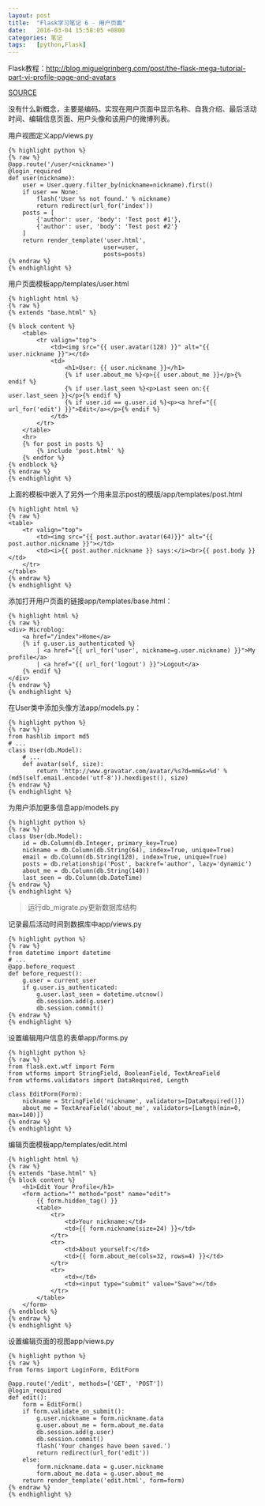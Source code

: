 ```yaml
---
layout: post
title:  "Flask学习笔记 6 - 用户页面"
date:   2016-03-04 15:58:05 +0800
categories: 笔记
tags:   [python,Flask]
---
```

Flask教程：<http://blog.miguelgrinberg.com/post/the-flask-mega-tutorial-part-vi-profile-page-and-avatars>

[SOURCE](https://github.com/snowyxx/microblog)

没有什么新概念，主要是编码。实现在用户页面中显示名称、自我介绍、最后活动时间、编辑信息页面、用户头像和该用户的微博列表。

用户视图定义app/views.py

    {% highlight python %}
    {% raw %}
    @app.route('/user/<nickname>')
    @login_required
    def user(nickname):
        user = User.query.filter_by(nickname=nickname).first()
        if user == None:
            flash('User %s not found.' % nickname)
            return redirect(url_for('index'))
        posts = [
            {'author': user, 'body': 'Test post #1'},
            {'author': user, 'body': 'Test post #2'}
        ]
        return render_template('user.html',
                               user=user,
                               posts=posts)  
    {% endraw %}
    {% endhighlight %}

用户页面模板app/templates/user.html

    {% highlight html %}
    {% raw %}
    {% extends "base.html" %}
    
    {% block content %}
        <table>
            <tr valign="top">
                <td><img src="{{ user.avatar(128) }}" alt="{{ user.nickname }}"></td>
                <td>
                    <h1>User: {{ user.nickname }}</h1>
                    {% if user.about_me %}<p>{{ user.about_me }}</p>{% endif %}
                    {% if user.last_seen %}<p>Last seen on:{{ user.last_seen }}</p>{% endif %}
                    {% if user.id == g.user.id %}<p><a href="{{ url_for('edit') }}">Edit</a></p>{% endif %}
                </td>
            </tr>
        </table>
        <hr>
        {% for post in posts %}
            {% include 'post.html' %}
        {% endfor %}
    {% endblock %}
    {% endraw %}
    {% endhighlight %}

上面的模板中嵌入了另外一个用来显示post的模版/app/templates/post.html

    {% highlight html %}
    {% raw %}
    <table>
        <tr valign="top">
            <td><img src="{{ post.author.avatar(64)}}" alt="{{ post.author.nickname }}"></td>
            <td><i>{{ post.author.nickname }} says:</i><br>{{ post.body }}</td>
        </tr>
    </table>
    {% endraw %}
    {% endhighlight %}

添加打开用户页面的链接app/templates/base.html：

    {% highlight html %}
    {% raw %}
    <div> Microblog: 
        <a href="/index">Home</a>
        {% if g.user.is_authenticated %}
            | <a href="{{ url_for('user', nickname=g.user.nickname) }}">My profile</a>
            | <a href="{{ url_for('logout') }}">Logout</a>
        {% endif %}
    </div>
    {% endraw %}
    {% endhighlight %}

在User类中添加头像方法app/models.py：

    {% highlight python %}
    {% raw %}
    from hashlib import md5
    # ...
    class User(db.Model):
        # ...
        def avatar(self, size):
            return 'http://www.gravatar.com/avatar/%s?d=mm&s=%d' % (md5(self.email.encode('utf-8')).hexdigest(), size)
    {% endraw %}
    {% endhighlight %}

为用户添加更多信息app/models.py

    {% highlight python %}
    {% raw %}
    class User(db.Model):
        id = db.Column(db.Integer, primary_key=True)
        nickname = db.Column(db.String(64), index=True, unique=True)
        email = db.Column(db.String(120), index=True, unique=True)
        posts = db.relationship('Post', backref='author', lazy='dynamic')
        about_me = db.Column(db.String(140))
        last_seen = db.Column(db.DateTime)
    {% endraw %}
    {% endhighlight %}

> 运行db_migrate.py更新数据库结构

记录最后活动时间到数据库中app/views.py

    {% highlight python %}
    {% raw %}
    from datetime import datetime
    # ...
    @app.before_request
    def before_request():
        g.user = current_user
        if g.user.is_authenticated:
            g.user.last_seen = datetime.utcnow()
            db.session.add(g.user)
            db.session.commit()
    {% endraw %}
    {% endhighlight %}

设置编辑用户信息的表单app/forms.py

    {% highlight python %}
    {% raw %}
    from flask.ext.wtf import Form
    from wtforms import StringField, BooleanField, TextAreaField
    from wtforms.validators import DataRequired, Length
    
    class EditForm(Form):
        nickname = StringField('nickname', validators=[DataRequired()])
        about_me = TextAreaField('about_me', validators=[Length(min=0, max=140)])
    {% endraw %}
    {% endhighlight %}

编辑页面模板app/templates/edit.html

    {% highlight html %}
    {% raw %}
    {% extends "base.html" %}
    {% block content %}
        <h1>Edit Your Profile</h1>
        <form action="" method="post" name="edit">
            {{ form.hidden_tag() }}
            <table>
                <tr>
                    <td>Your nickname:</td>
                    <td>{{ form.nickname(size=24) }}</td>
                </tr>
                <tr>
                    <td>About yourself:</td>
                    <td>{{ form.about_me(cols=32, rows=4) }}</td>
                </tr>
                <tr>
                    <td></td>
                    <td><input type="submit" value="Save"></td>
                </tr>
            </table>
        </form>
    {% endblock %}
    {% endraw %}
    {% endhighlight %}

设置编辑页面的视图app/views.py

    {% highlight python %}
    {% raw %}
    from forms import LoginForm, EditForm
    
    @app.route('/edit', methods=['GET', 'POST'])
    @login_required
    def edit():
        form = EditForm()
        if form.validate_on_submit():
            g.user.nickname = form.nickname.data
            g.user.about_me = form.about_me.data
            db.session.add(g.user)
            db.session.commit()
            flash('Your changes have been saved.')
            return redirect(url_for('edit'))
        else:
            form.nickname.data = g.user.nickname
            form.about_me.data = g.user.about_me
        return render_template('edit.html', form=form)
    {% endraw %}
    {% endhighlight %}

